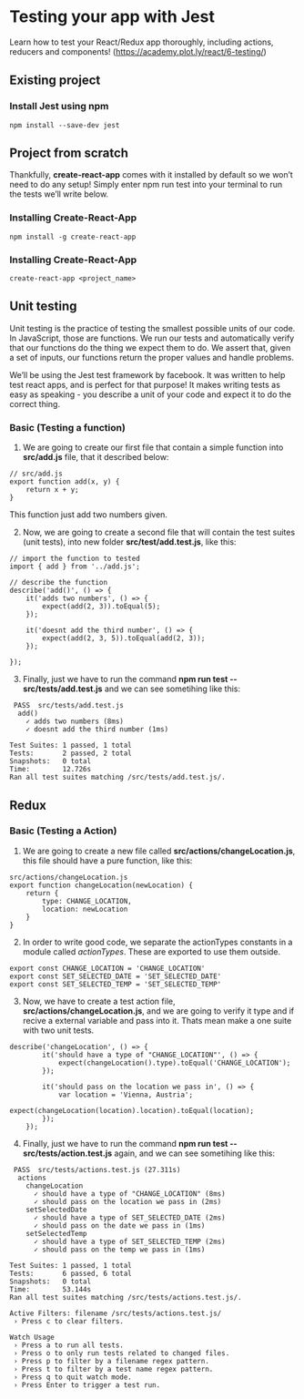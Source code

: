 # Testing your app with Jest

Learn how to test your React/Redux app thoroughly, including actions, reducers and components! (https://academy.plot.ly/react/6-testing/)

## Existing project
### Install Jest using npm
```
npm install --save-dev jest
```

## Project from scratch
Thankfully, **create-react-app** comes with it installed by default so we won’t need to do any setup! Simply enter npm run test into your terminal to run the tests we’ll write below.
### Installing Create-React-App
```
npm install -g create-react-app
```
### Installing Create-React-App
```
create-react-app <project_name>
```

## Unit testing
Unit testing is the practice of testing the smallest possible units of our code. In JavaScript, those are functions. We run our tests and automatically verify that our functions do the thing we expect them to do. We assert that, given a set of inputs, our functions return the proper values and handle problems.

We’ll be using the Jest test framework by facebook. It was written to help test react apps, and is perfect for that purpose! It makes writing tests as easy as speaking - you describe a unit of your code and expect it to do the correct thing.

### Basic (Testing a function)
1. We are going to create our first file that contain a simple function into **src/add.js** file, that it described below:
```
// src/add.js
export function add(x, y) {
    return x + y;
}
```
This function just add two numbers given.

2. Now, we are going to create a second file that will contain the test suites (unit tests), into new folder **src/test/add.test.js**, like this:
```
// import the function to tested
import { add } from '../add.js'; 

// describe the function
describe('add()', () => {
    it('adds two numbers', () => {
        expect(add(2, 3)).toEqual(5);
    });

    it('doesnt add the third number', () => {
        expect(add(2, 3, 5)).toEqual(add(2, 3));
    });

});
```

3. Finally, just we have to run the command **npm run test -- src/tests/add.test.js** and we can see sometihing like this:
```
 PASS  src/tests/add.test.js
  add()
    ✓ adds two numbers (8ms)
    ✓ doesnt add the third number (1ms)

Test Suites: 1 passed, 1 total
Tests:       2 passed, 2 total
Snapshots:   0 total
Time:        12.726s
Ran all test suites matching /src/tests/add.test.js/.

```
## Redux
### Basic (Testing a Action)
1. We are going to create a new file called **src/actions/changeLocation.js**, this file should have a pure function, like this:
```
src/actions/changeLocation.js
export function changeLocation(newLocation) {
    return {
        type: CHANGE_LOCATION,
        location: newLocation
    }
}
```
2. In order to write good code, we separate the actionTypes constants in a module called *actionTypes*. These are exported to use them outside.
```
export const CHANGE_LOCATION = 'CHANGE_LOCATION'
export const SET_SELECTED_DATE = 'SET_SELECTED_DATE'
export const SET_SELECTED_TEMP = 'SET_SELECTED_TEMP'

```
3. Now, we have to create a test action file, **src/actions/changeLocation.js**, and we are going to verify it type and if recive a external variable and pass into it. Thats mean make a one suite with two unit tests.
```
describe('changeLocation', () => {
        it('should have a type of "CHANGE_LOCATION"', () => {
            expect(changeLocation().type).toEqual('CHANGE_LOCATION');
        });

        it('should pass on the location we pass in', () => {
            var location = 'Vienna, Austria';
            expect(changeLocation(location).location).toEqual(location);
        });
    });
```

4. Finally, just we have to run the command **npm run test -- src/tests/action.test.js** again, and we can see sometihing like this:
```
 PASS  src/tests/actions.test.js (27.311s)
  actions
    changeLocation
      ✓ should have a type of "CHANGE_LOCATION" (8ms)
      ✓ should pass on the location we pass in (2ms)
    setSelectedDate
      ✓ should have a type of SET_SELECTED_DATE (2ms)
      ✓ should pass on the date we pass in (1ms)
    setSelectedTemp
      ✓ should have a type of SET_SELECTED_TEMP (2ms)
      ✓ should pass on the temp we pass in (1ms)

Test Suites: 1 passed, 1 total
Tests:       6 passed, 6 total
Snapshots:   0 total
Time:        53.144s
Ran all test suites matching /src/tests/actions.test.js/.

Active Filters: filename /src/tests/actions.test.js/
 › Press c to clear filters.

Watch Usage
 › Press a to run all tests.
 › Press o to only run tests related to changed files.
 › Press p to filter by a filename regex pattern.
 › Press t to filter by a test name regex pattern.
 › Press q to quit watch mode.
 › Press Enter to trigger a test run.
```
